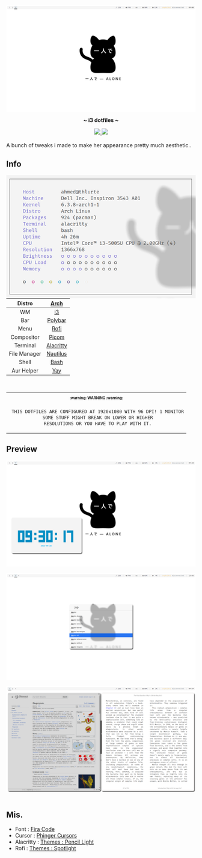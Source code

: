 <img src="assets/demo-01.png" align="center">
<p align="center">
  <b> ~ i3 dotfiles ~ </b>
</p>
<div align="center">
    <p></p>
    <a href="https://github.com/thlurte/dots/stargazers">
        <img src="https://img.shields.io/github/stars/thlurte/dots?color=%23BB9AF7&labelColor=%231A1B26&style=for-the-badge">
    </a>
        <img src="https://img.shields.io/github/forks/thlurte/dots?color=%237AA2F7&labelColor=%231A1B26&style=for-the-badge">
    </a>
</div>
<br/>
A bunch of tweaks i made to make her appearance pretty much aesthetic..
<br/>

## Info
<img src="assets/demo-06.png" align="right" width="550">

|Distro|[Arch](https://archlinux.org/)|
|:---:|:---:|
|WM|[i3](https://github.com/i3/i3)|
|Bar|[Polybar](https://github.com/polybar/polybar)|
|Menu|[Rofi](https://github.com/davatorium/rofi)|
|Compositor|[Picom](https://archlinux.org/packages/community/x86_64/picom/)|
|Terminal|[Alacritty](https://github.com/alacritty/alacritty)|
|File Manager|[Nautilus](https://github.com/GNOME/nautilus)|
|Shell|[Bash](https://archlinux.org/packages/core/x86_64/bash/)|
|Aur Helper|[Yay](https://github.com/Jguer/yay)|

<br>


<table align="center">
   <tr>
      <th align="center">
         <sup><sub>:warning: WARNING :warning:</sub></sup>
      </th>
   </tr>
   <tr>
      <td align="center">



      
      
     THIS DOTFILES ARE CONFIGURED AT 1920x1080 WITH 96 DPI! 1 MONITOR
     SOME STUFF MIGHT BREAK ON LOWER OR HIGHER
     RESOLUTIONS OR YOU HAVE TO PLAY WITH IT.
     
   </tr>
   </table>

## Preview
<img src="assets/demo-02.png" align="center">
<br/>
<br/>
<img src="assets/demo-07.png" align="center">
<br/>
<br/>
<img src="assets/demo-04.png" align="center">
<br/>
<br/>

## Mis.

- Font : [Fira Code](https://github.com/tonsky/FiraCode)
- Cursor : [Phinger Cursors](https://github.com/phisch/phinger-cursors)
- Alacritty : [Themes : Pencil Light](https://github.com/alacritty/alacritty-theme)
- Rofi : [Themes : Spotlight](https://github.com/newmanls/rofi-themes-collection)

